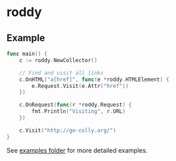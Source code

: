 # roddy

## Example

```go
func main() {
	c := roddy.NewCollector()

	// Find and visit all links
	c.OnHTML("a[href]", func(e *roddy.HTMLElement) {
		e.Request.Visit(e.Attr("href"))
	})

	c.OnRequest(func(r *roddy.Request) {
		fmt.Println("Visiting", r.URL)
	})

	c.Visit("http://go-colly.org/")
}
```

See [examples folder](https://github.com/coghost/roddy/tree/main/examples) for more detailed examples.
